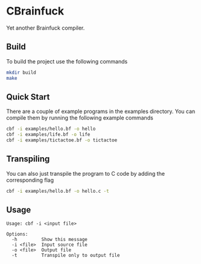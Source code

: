 # CBrainfuck

Yet another Brainfuck compiler.

## Build

To build the project use the following commands

```bash
mkdir build
make
```

## Quick Start

There are a couple of example programs in the examples directory. You can compile them by running the following example commands

```bash
cbf -i examples/hello.bf -o hello
cbf -i examples/life.bf -o life
cbf -i examples/tictactoe.bf -o tictactoe
```

## Transpiling

You can also just transpile the program to C code by adding the corresponding flag

```bash
cbf -i examples/hello.bf -o hello.c -t
```

## Usage

```
Usage: cbf -i <input file>

Options:
  -h         Show this message
  -i <file>  Input source file
  -o <file>  Output file
  -t         Transpile only to output file
```
